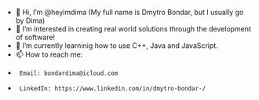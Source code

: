 - 👋 Hi, I’m @heyimdima (My full name is Dmytro Bondar, but I usually go by Dima)
- 👀 I’m interested in creating real world solutions through the development of software!
- 🌱 I’m currently learninig how to use C++, Java and JavaScript.
- 📫 How to reach me:
-      Email: bondardima@icloud.com
-      LinkedIn: https://www.linkedin.com/in/dmytro-bondar-/

<!---
further addition to this document should contain: 
- LinkedIn
- Personal website link
- Business inquaries email
- Information about my biggest projects in the title
--->
